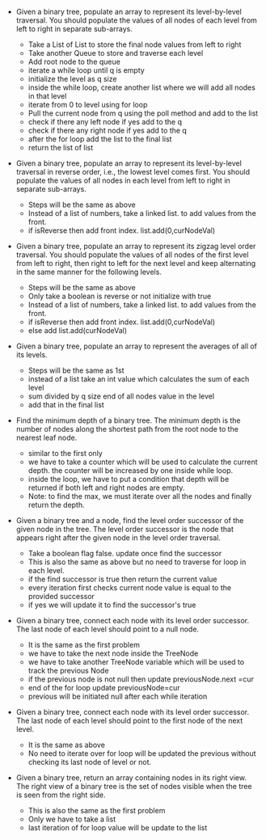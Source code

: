  - Given a binary tree, populate an array to represent its level-by-level traversal. You should populate the values of all nodes of each level from left to right in separate sub-arrays.
    - Take a List of List to store the final node values from left to right
    - Take another Queue to store and traverse each level
    - Add root node to the queue
    - iterate a while loop until q is empty
    - initialize the level as q size
    - inside the while loop, create another list where we will add all nodes in that level
    - iterate from 0 to level using for loop
    - Pull the current node from q using the poll method and add to the list
    - check if there any left node if yes add to the q
    - check if there any right node if yes add to the q
    - after the for loop add the list to the final list
    - return the list of list
    
 - Given a binary tree, populate an array to represent its level-by-level traversal in reverse order, i.e., the lowest level comes first. You should populate the values of all nodes in each level from left to right in separate sub-arrays.
    - Steps will be the same as above
    - Instead of a list of numbers, take a linked list. to add values from the front.
    - if isReverse then add front index. list.add(0,curNodeVal)
 - Given a binary tree, populate an array to represent its zigzag level order traversal. You should populate the values of all nodes of the first level from left to right, then right to left for the next level and keep alternating in the same manner for the following levels.
    - Steps will be the same as above
    - Only take a boolean is reverse or not initialize with true
    - Instead of a list of numbers, take a linked list. to add values from the front.
    - if isReverse then add front index. list.add(0,curNodeVal)
    - else add list.add(curNodeVal)
 - Given a binary tree, populate an array to represent the averages of all of its levels.
    - Steps will be the same as 1st
    - instead of a list take an int value which calculates the sum of each level
    - sum divided by q size end of all nodes value in the level
    - add that in the final list
 - Find the minimum depth of a binary tree. The minimum depth is the number of nodes along the shortest path from the root node to the nearest leaf node.
    - similar to the first only
    - we have to take a counter which will be used to calculate the current depth. the counter will be increased by one inside while loop.
    - inside the loop, we have to put a condition that depth will be returned if both left and right nodes are empty.
    - Note: to find the max, we must iterate over all the nodes and finally return the depth.
 - Given a binary tree and a node, find the level order successor of the given node in the tree. The level order successor is the node that appears right after the given node in the level order traversal.
    - Take a boolean flag false. update once find the successor
    - This is also the same as above but no need to traverse for loop in each level.
    - if the find successor is true then return the current value
    - every iteration first checks current node value is equal to the provided successor
    - if yes we will update it to find the successor's true
 - Given a binary tree, connect each node with its level order successor. The last node of each level should point to a null node.
    - It is the same as the first problem
    - we have to take the next node inside the TreeNode
    - we have to take another TreeNode variable which will be used to track the previous Node
    - if the previous node is not null then update previousNode.next =cur
    - end of the for loop update previousNode=cur
    - previous will be initiated null after each while iteration
 - Given a binary tree, connect each node with its level order successor. The last node of each level should point to the first node of the next level.
    - It is the same as above
    - No need to iterate over for loop will be updated the previous without checking its last node of level or not.
 - Given a binary tree, return an array containing nodes in its right view. The right view of a binary tree is the set of nodes visible when the tree is seen from the right side.
    - This is also the same as the first problem
    - Only we have to take a list
    - last iteration of for loop value will be update to the list


